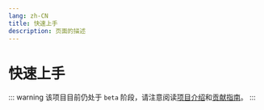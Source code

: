 ```yaml
---
lang: zh-CN
title: 快速上手
description: 页面的描述
---
```



# 快速上手

::: warning
该项目目前仍处于 `beta` 阶段，请注意阅读[项目介绍](./README.md)和[贡献指南](./contributing.md)。
:::
